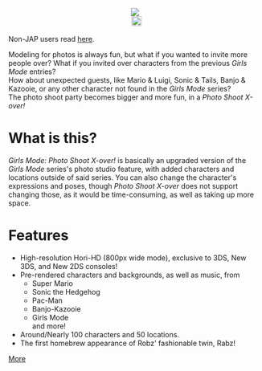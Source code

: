 ﻿<p align="center">
 <img src="https://github.com/RocketRobz/SuperPhotoStudio/blob/master/resources/titleJ.png"><br>
	<a href="https://gbatemp.net/threads/dsi-3ds-super-photo-studio-take-pictures-of-your-favorite-all-star-characters.573276/" style="padding-left: 5px;">
		<img src="https://img.shields.io/badge/GBATemp-thread-blue.svg" height="20">
	</a>
</p>

Non-JAP users read [here](https://github.com/RocketRobz/SuperPhotoStudio/blob/master/README.md).

Modeling for photos is always fun, but what if you wanted to invite more people over? What if you invited over characters from the previous *Girls Mode* entries?     
How about unexpected guests, like Mario & Luigi, Sonic & Tails, Banjo & Kazooie, or any other character not found in the *Girls Mode* series?     
The photo shoot party becomes bigger and more fun, in a *Photo Shoot X-over!*

# What is this?

*Girls Mode: Photo Shoot X-over!* is basically an upgraded version of the *Girls Mode* series's photo studio feature, with added characters and locations outside of said series. You can also change the character's expressions and poses, though *Photo Shoot X-over* does not support changing those, as it would be time-consuming, as well as taking up more space.

# Features

* High-resolution Hori-HD (800px wide mode), exclusive to 3DS, New 3DS, and New 2DS consoles!
* Pre-rendered characters and backgrounds, as well as music, from     
  * Super Mario     
  * Sonic the Hedgehog     
  * Pac-Man     
  * Banjo-Kazooie        
  * Girls Mode     
  and more!
* Around/Nearly 100 characters and 50 locations.
* The first homebrew appearance of Robz' fashionable twin, Rabz!     

[More](https://github.com/RocketRobz/SuperPhotoStudio/blob/master/README-p2.md)